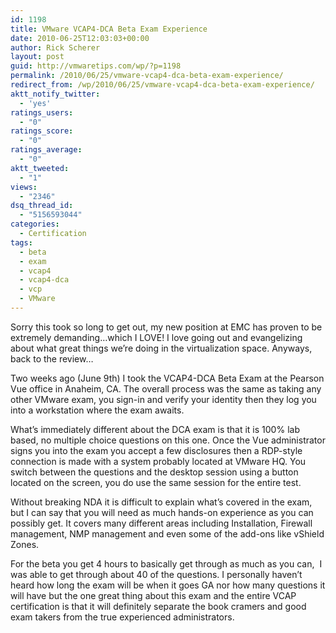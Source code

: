 ```yaml
---
id: 1198
title: VMware VCAP4-DCA Beta Exam Experience
date: 2010-06-25T12:03:03+00:00
author: Rick Scherer
layout: post
guid: http://vmwaretips.com/wp/?p=1198
permalink: /2010/06/25/vmware-vcap4-dca-beta-exam-experience/
redirect_from: /wp/2010/06/25/vmware-vcap4-dca-beta-exam-experience/
aktt_notify_twitter:
  - 'yes'
ratings_users:
  - "0"
ratings_score:
  - "0"
ratings_average:
  - "0"
aktt_tweeted:
  - "1"
views:
  - "2346"
dsq_thread_id:
  - "5156593044"
categories:
  - Certification
tags:
  - beta
  - exam
  - vcap4
  - vcap4-dca
  - vcp
  - VMware
---
```

Sorry this took so long to get out, my new position at EMC has proven to be extremely demanding&#8230;which I LOVE! I love going out and evangelizing about what great things we&#8217;re doing in the virtualization space. Anyways, back to the review&#8230;

Two weeks ago (June 9th) I took the VCAP4-DCA Beta Exam at the Pearson Vue office in Anaheim, CA. The overall process was the same as taking any other VMware exam, you sign-in and verify your identity then they log you into a workstation where the exam awaits.

What&#8217;s immediately different about the DCA exam is that it is 100% lab based, no multiple choice questions on this one. Once the Vue administrator signs you into the exam you accept a few disclosures then a RDP-style connection is made with a system probably located at VMware HQ. You switch between the questions and the desktop session using a button located on the screen, you do use the same session for the entire test.

Without breaking NDA it is difficult to explain what&#8217;s covered in the exam, but I can say that you will need as much hands-on experience as you can possibly get. It covers many different areas including Installation, Firewall management, NMP management and even some of the add-ons like vShield Zones.

For the beta you get 4 hours to basically get through as much as you can,  I was able to get through about 40 of the questions. I personally haven&#8217;t heard how long the exam will be when it goes GA nor how many questions it will have but the one great thing about this exam and the entire VCAP certification is that it will definitely separate the book cramers and good exam takers from the true experienced administrators.